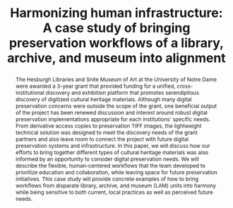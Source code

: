 ---
abstract: 'The Hesburgh Libraries and Snite Museum of Art at the University of Notre
  Dame were awarded a 3-year grant that provided funding for a unified, cross-institutional
  discovery and exhibition platform that promotes serendipitous discovery of digitized
  cultural heritage materials. Although many digital preservation concerns were outside
  the scope of the grant, one beneficial output of the project has been renewed discussion
  and interest around robust digital preservation implementations appropriate for
  each institutions’ specific needs. From derivative access copies to preservation
  TIFF images, the lightweight technical solution was designed to meet the discovery
  needs of the grant partners and also leave room to connect the project with future
  digital preservation systems and infrastructure. In this paper, we will discuss
  how our efforts to bring together different types of cultural heritage materials
  was also informed by an opportunity to consider digital preservation needs. We will
  describe the flexible, human-centered workflows that the team developed to prioritize
  education and collaboration, while leaving space for future preservation initiatives.
  This case study will provide concrete examples of how to bring workflows from disparate
  library, archive, and museum (LAM) units into harmony while being sensitive to both
  current, local practices as well as perceived future needs.


  '
creators:
- Bertoldi, Hanna
- Griesinger, Peggy
- Narlock, Mikala
date: null
document_url: https://services.phaidra.univie.ac.at/api/object/o:1424891/download
grand_parent: iPRES
institutions:
- University of Notre Dame
keywords:
- libraries archives museums
- digital collections
- workflow
landing_page_url: https://phaidra.univie.ac.at/o:1424891
language: eng
layout: publication
license: CC BY 4.0 International
notes_url: null
parent: iPRES 2021
presentation_url: null
publication_type: paper
size: 982804
source_name: iPRES
title: 'Harmonizing human infrastructure: A case study of bringing preservation workflows
  of    a    library,    archive,    and    museum    into alignment'
year: 2021
---